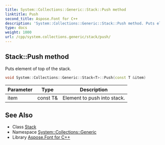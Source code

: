 ```yaml
---
title: System::Collections::Generic::Stack::Push method
linktitle: Push
second_title: Aspose.Font for C++
description: 'System::Collections::Generic::Stack::Push method. Puts element of top of the stack in C++.'
type: docs
weight: 1000
url: /cpp/system.collections.generic/stack/push/
---
```

## Stack::Push method


Puts element of top of the stack.

```cpp
void System::Collections::Generic::Stack<T>::Push(const T &item)
```


| Parameter | Type | Description |
| --- | --- | --- |
| item | const T\& | Element to push into stack. |

## See Also

* Class [Stack](../)
* Namespace [System::Collections::Generic](../../)
* Library [Aspose.Font for C++](../../../)
